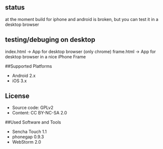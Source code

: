 ## status
at the moment build for iphone and android is broken, but you can test it in a desktop browser

## testing/debuging on desktop

index.html -> App for desktop browser (only chrome)
frame.html -> App for desktop browser in a nice iPhone Frame

##Supported Platforms

* Android 2.x
* iOS 3.x

## License

* Source code: GPLv2
* Content: CC BY-NC-SA 2.0

##Used Software and Tools

* Sencha Touch 1.1
* phonegap 0.9.3
* WebStorm 2.0

